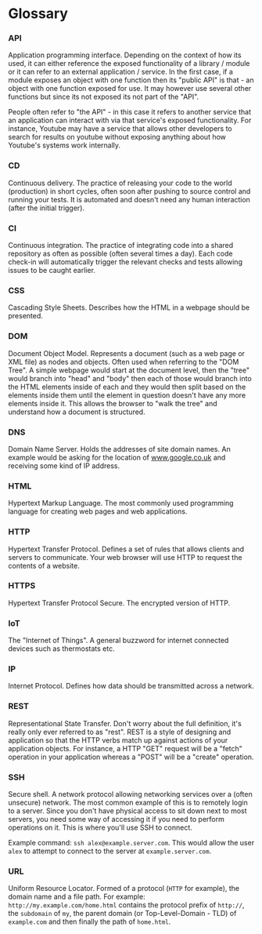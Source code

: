 # Glossary

### API

Application programming interface. Depending on the context of how its used, it can either reference the exposed functionality of a library / module or it can refer to an external application / service. In the first case, if a module exposes an object with one function then its "public API" is that - an object with one function exposed for use. It may however use several other functions but since its not exposed its not part of the "API".

People often refer to "the API" - in this case it refers to another service that an application can interact with via that service's exposed functionality. For instance, Youtube may have a service that allows other developers to search for results on youtube without exposing anything about how Youtube's systems work internally.

### CD

Continuous delivery. The practice of releasing your code to the world (production) in short cycles, often soon after pushing to source control and running your tests. It is automated and doesn't need any human interaction (after the initial trigger).

### CI

Continuous integration. The practice of integrating code into a shared repository as often as possible (often several times a day). Each code check-in will automatically trigger the relevant checks and tests allowing issues to be caught earlier.

### CSS

Cascading Style Sheets. Describes how the HTML in a webpage should be presented.

### DOM

Document Object Model. Represents a document (such as a web page or XML file) as nodes and objects. Often used when referring to the "DOM Tree". A simple webpage would start at the document level, then the "tree" would branch into "head" and "body" then each of those would branch into the HTML elements inside of each and they would then split based on the elements inside them until the element in question doesn't have any more elements inside it. This allows the browser to "walk the tree" and understand how a document is structured.

### DNS

Domain Name Server. Holds the addresses of site domain names. An example would be asking for the location of www.google.co.uk and receiving some kind of IP address.

### HTML

Hypertext Markup Language. The most commonly used programming language for creating web pages and web applications.

### HTTP

Hypertext Transfer Protocol. Defines a set of rules that allows clients and servers to communicate. Your web browser will use HTTP to request the contents of a website.

### HTTPS

Hypertext Transfer Protocol Secure. The encrypted version of HTTP.

### IoT

The "Internet of Things". A general buzzword for internet connected devices such as thermostats etc.

### IP

Internet Protocol. Defines how data should be transmitted across a network.

### REST

Representational State Transfer. Don't worry about the full definition, it's really only ever referred to as "rest". REST is a style of designing and application so that the HTTP verbs match up against actions of your application objects. For instance, a HTTP "GET" request will be a "fetch" operation in your application whereas a "POST" will be a "create" operation.

### SSH

Secure shell. A network protocol allowing networking services over a (often unsecure) network. The most common example of this is to remotely login to a server. Since you don't have physical access to sit down next to most servers, you need some way of accessing it if you need to perform operations on it. This is where you'll use SSH to connect.

Example command: `ssh alex@example.server.com`. This would allow the user `alex` to attempt to connect to the server at `example.server.com`.

### URL

Uniform Resource Locator. Formed of a protocol (`HTTP` for example), the domain name and a file path. For example: `http://my.example.com/home.html` contains the protocol prefix of `http://`, the `subdomain` of `my`, the parent domain (or Top-Level-Domain - TLD) of `example.com` and then finally the path of `home.html`.
